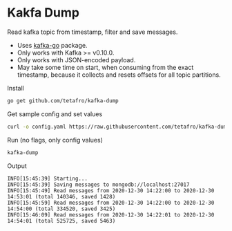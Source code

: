 # Kakfa Dump

Read kafka topic from timestamp, filter and save messages.

- Uses [kafka-go](https://github.com/segmentio/kafka-go) package.
- Only works with Kafka >= v0.10.0.
- Only works with JSON-encoded payload.
- May take some time on start, when consuming from the exact timestamp, because
it collects and resets offsets for all topic partitions.

Install
```sh
go get github.com/tetafro/kafka-dump
```

Get sample config and set values
```sh
curl -o config.yaml https://raw.githubusercontent.com/tetafro/kafka-dump/master/config.example.yaml
```

Run (no flags, only config values)
```sh
kafka-dump
```

Output
```
INFO[15:45:39] Starting...
INFO[15:45:39] Saving messages to mongodb://localhost:27017
INFO[15:45:49] Read messages from 2020-12-30 14:22:00 to 2020-12-30 14:53:01 (total 140346, saved 1428)
INFO[15:45:59] Read messages from 2020-12-30 14:22:00 to 2020-12-30 14:54:00 (total 334520, saved 3425)
INFO[15:46:09] Read messages from 2020-12-30 14:22:01 to 2020-12-30 14:54:01 (total 525725, saved 5463)
```
